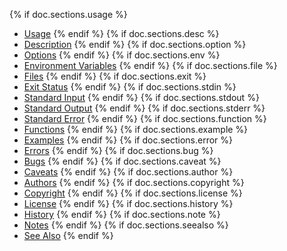 {% if doc.sections.usage %}
- [Usage](#usage)
{% endif %}
{% if doc.sections.desc %}
- [Description](#description)
{% endif %}
{% if doc.sections.option %}
- [Options](#options)
{% endif %}
{% if doc.sections.env %}
- [Environment Variables](#environment-variables)
{% endif %}
{% if doc.sections.file %}
- [Files](#files)
{% endif %}
{% if doc.sections.exit %}
- [Exit Status](#exit-status)
{% endif %}
{% if doc.sections.stdin %}
- [Standard Input](#standard-input)
{% endif %}
{% if doc.sections.stdout %}
- [Standard Output](#standard-output)
{% endif %}
{% if doc.sections.stderr %}
- [Standard Error](#standard-error)
{% endif %}
{% if doc.sections.function %}
- [Functions](#functions)
{% endif %}
{% if doc.sections.example %}
- [Examples](#examples)
{% endif %}
{% if doc.sections.error %}
- [Errors](#errors)
{% endif %}
{% if doc.sections.bug %}
- [Bugs](#bugs)
{% endif %}
{% if doc.sections.caveat %}
- [Caveats](#caveats)
{% endif %}
{% if doc.sections.author %}
- [Authors](#authors)
{% endif %}
{% if doc.sections.copyright %}
- [Copyright](#copyright)
{% endif %}
{% if doc.sections.license %}
- [License](#license)
{% endif %}
{% if doc.sections.history %}
- [History](#history)
{% endif %}
{% if doc.sections.note %}
- [Notes](#notes)
{% endif %}
{% if doc.sections.seealso %}
- [See Also](#see-also)
{% endif %}
